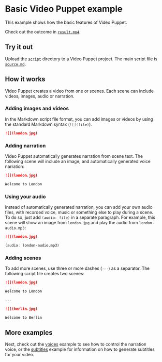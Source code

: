 # Basic Video Puppet example

This example shows how the basic features of Video Puppet.

Check out the outcome in [`result.mp4`](result.mp4).

## Try it out

Upload the [`script`](script) directory to a Video Puppet project. The main script file is [`source.md`](script/source.md).

## How it works

Video Puppet creates a video from one or scenes. Each scene can include videos, images, audio or narration. 

### Adding images and videos

In the Markdown script file format, you can add images or videos by using the standard Markdown syntax (`![](file)`). 

```md
![](london.jpg)
```

### Adding narration

Video Puppet automatically generates narration from scene text. The following scene will include an image, and automatically generated voice narration:

```md
![](london.jpg)

Welcome to London
```

### Using your audio

Instead of automatically generated narration, you can add your own audio files, with recorded voice, music or something else to play during a scene. To do so, just add `(audio: file)` in a separate paragraph. For example, this scene will show an image from `london.jpg` and play the audio from `london-audio.mp3`:

```md
![](london.jpg)

(audio: london-audio.mp3)
```

### Adding scenes

To add more scenes, use three or more dashes (`---`) as a separator. The following script file creates two scenes:

```md
![](london.jpg)

Welcome to London

---

![](berlin.jpg)

Welcome to Berlin
```

## More examples

Next, check out the [voices](../voices/README.md) example to see how to control the narration voice, or the [subtitles](../subtitles/README.md) example for information on how to generate subtitles for your video.
